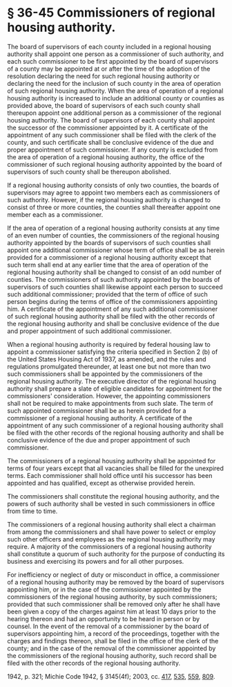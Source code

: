 # § 36-45 Commissioners of regional housing authority.

<p>The board of supervisors of each county included in a regional housing authority shall appoint one person as a commissioner of such authority, and each such commissioner to be first appointed by the board of supervisors of a county may be appointed at or after the time of the adoption of the resolution declaring the need for such regional housing authority or declaring the need for the inclusion of such county in the area of operation of such regional housing authority. When the area of operation of a regional housing authority is increased to include an additional county or counties as provided above, the board of supervisors of each such county shall thereupon appoint one additional person as a commissioner of the regional housing authority. The board of supervisors of each county shall appoint the successor of the commissioner appointed by it. A certificate of the appointment of any such commissioner shall be filed with the clerk of the county, and such certificate shall be conclusive evidence of the due and proper appointment of such commissioner. If any county is excluded from the area of operation of a regional housing authority, the office of the commissioner of such regional housing authority appointed by the board of supervisors of such county shall be thereupon abolished.</p><p>If a regional housing authority consists of only two counties, the boards of supervisors may agree to appoint two members each as commissioners of such authority. However, if the regional housing authority is changed to consist of three or more counties, the counties shall thereafter appoint one member each as a commissioner.</p><p>If the area of operation of a regional housing authority consists at any time of an even number of counties, the commissioners of the regional housing authority appointed by the boards of supervisors of such counties shall appoint one additional commissioner whose term of office shall be as herein provided for a commissioner of a regional housing authority except that such term shall end at any earlier time that the area of operation of the regional housing authority shall be changed to consist of an odd number of counties. The commissioners of such authority appointed by the boards of supervisors of such counties shall likewise appoint each person to succeed such additional commissioner; provided that the term of office of such person begins during the terms of office of the commissioners appointing him. A certificate of the appointment of any such additional commissioner of such regional housing authority shall be filed with the other records of the regional housing authority and shall be conclusive evidence of the due and proper appointment of such additional commissioner.</p><p>When a regional housing authority is required by federal housing law to appoint a commissioner satisfying the criteria specified in Section 2 (b) of the United States Housing Act of 1937, as amended, and the rules and regulations promulgated thereunder, at least one but not more than two such commissioners shall be appointed by the commissioners of the regional housing authority. The executive director of the regional housing authority shall prepare a slate of eligible candidates for appointment for the commissioners' consideration. However, the appointing commissioners shall not be required to make appointments from such slate. The term of such appointed commissioner shall be as herein provided for a commissioner of a regional housing authority. A certificate of the appointment of any such commissioner of a regional housing authority shall be filed with the other records of the regional housing authority and shall be conclusive evidence of the due and proper appointment of such commissioner.</p><p>The commissioners of a regional housing authority shall be appointed for terms of four years except that all vacancies shall be filled for the unexpired terms. Each commissioner shall hold office until his successor has been appointed and has qualified, except as otherwise provided herein.</p><p>The commissioners shall constitute the regional housing authority, and the powers of such authority shall be vested in such commissioners in office from time to time.</p><p>The commissioners of a regional housing authority shall elect a chairman from among the commissioners and shall have power to select or employ such other officers and employees as the regional housing authority may require. A majority of the commissioners of a regional housing authority shall constitute a quorum of such authority for the purpose of conducting its business and exercising its powers and for all other purposes.</p><p>For inefficiency or neglect of duty or misconduct in office, a commissioner of a regional housing authority may be removed by the board of supervisors appointing him, or in the case of the commissioner appointed by the commissioners of the regional housing authority, by such commissioners; provided that such commissioner shall be removed only after he shall have been given a copy of the charges against him at least 10 days prior to the hearing thereon and had an opportunity to be heard in person or by counsel. In the event of the removal of a commissioner by the board of supervisors appointing him, a record of the proceedings, together with the charges and findings thereon, shall be filed in the office of the clerk of the county; and in the case of the removal of the commissioner appointed by the commissioners of the regional housing authority, such record shall be filed with the other records of the regional housing authority.</p><p>1942, p. 321; Michie Code 1942, § 3145(4f); 2003, cc. <a href='http://lis.virginia.gov/cgi-bin/legp604.exe?031+ful+CHAP0417'>417</a>, <a href='http://lis.virginia.gov/cgi-bin/legp604.exe?031+ful+CHAP0535'>535</a>, <a href='http://lis.virginia.gov/cgi-bin/legp604.exe?031+ful+CHAP0559'>559</a>, <a href='http://lis.virginia.gov/cgi-bin/legp604.exe?031+ful+CHAP0809'>809</a>.</p>